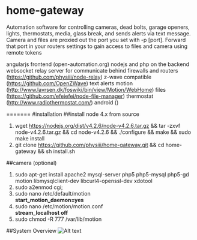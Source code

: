 # home-gateway
Automation software for controlling cameras, dead bolts, garage openers, lights, thermostats, media, glass break, and sends alerts via text message. Camera and files are proxied out the port you set with -p [port]. Forward that port in your routers settings to gain access to files and camera using remote tokens

angularjs frontend (open-automation.org)
nodejs and php on the backend
websocket relay server for communicate behind firewalls and routers (https://github.com/physiii/node-relay)
z-wave compatible (https://github.com/OpenZWave)
text alerts
motion (http://www.lavrsen.dk/foswiki/bin/view/Motion/WebHome)
files (https://github.com/efeiefei/node-file-manager)
thermostat (http://www.radiothermostat.com/)
android ()

=======
#installation
##install node 4.x from source
1. wget https://nodejs.org/dist/v4.2.6/node-v4.2.6.tar.gz && tar -zxvf node-v4.2.6.tar.gz && cd node-v4.2.6 && ./configure && make && sudo make install
2. git clone https://github.com/physiii/home-gateway.git && cd home-gateway && sh install.sh

##camera (optional)
1. sudo apt-get install apache2 mysql-server php5 php5-mysql php5-gd motion libmysqlclient-dev libcurl4-openssl-dev xdotool
2. sudo a2enmod cgi;
3. sudo nano /etc/default/motion
<br><b>start_motion_daemon=yes</b>
5. sudo nano /etc/motion/motion.conf
<br><b>stream_localhost off</b>
7. sudo chmod -R 777 /var/lib/motion

##System Overview
![Alt text](https://github.com/physiii/home-gateway/blob/master/screenshots/system%20overview.jpg?raw=true "system overview")

